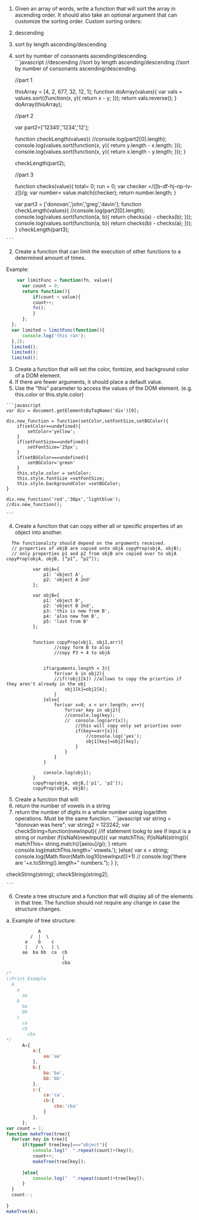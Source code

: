 1. Given an array of words, write a function that will sort the array in ascending order. It should also take an optional argument that can customize the sorting order. Custom sorting orders: 
  1. descending 
  2. sort by length ascending/descending 
  3. sort by number of consonants ascending/descending.  
    ```javascript
          //descending
      //sort by length ascending/descending
      //sort by number of consonants ascending/descending.
      
      //part 1
      
      thisArray = [4, 2, 677, 32, 12, 1];
      function doArray(values){
      	var vals = values.sort((function(x, y){
      		return x - y;
      	}));
      	return vals.reverse();
      }
      doArray(thisArray);
      
      //part 2
      
      var part2=['12345','1234','12'];
      
      function checkLength(values){
      //console.log(part2[0].length);
      	console.log(values.sort(function(x, y){
      		return y.length - x.length;
      	}));
      	console.log(values.sort(function(x, y){
      		return x.length - y.length;
      	}));
      }
      
      checkLength(part2);
      
      //part 3
      
      function checks(value){
      	total= 0;
      	run = 0;
      		var checker =/([b-df-hj-np-tv-z])/g;
      		var number= value.match(checker);
      		return number.length;
      }
      	
      var part3 = ['donovan','john','greg','davin'];
      function checkLength(values){
      //console.log(part2[0].length);
      	console.log(values.sort(function(a, b){
      		return checks(a) - checks(b);
      	}));
      		console.log(values.sort(function(a, b){
      		return checks(b) - checks(a);
      	}));
      }
      checkLength(part3);

    
    ```

2. Create a function that can limit the execution of other functions to a determined amount of times.  

 Example: 

  ```javascript
      var limitFunc = function(fn, value){
    	var count = 0;	
    	return function(){
    		if(count < value){
    		count++;
    		fn();
    		}
    	};
    };
    var limited = limitFunc(function(){
    	console.log('this ran');
    },2);
    limited();
    limited();
    limited();

  ```


3. Create a function that will set the color, font­size, and background color of a DOM element. 
  1. If there are fewer arguments, it should place a default value.  
  2. Use the "this" parameter to access the values of the DOM element. (e.g. this.color or this.style.color)
  
	```javascript
	var div = document.getElementsByTagName('div')[0];

	div.new_function = function(setColor,setFontSize,setBGColor){
		if(setColor==undefined){
			setColor='yellow';
		}
		if(setFontSize==undefined){
			setFontSize='25px';
		}
		if(setBGColor===undefined){
			setBGColor='green'
		}
		this.style.color = setColor;
		this.style.fontSize =setFontSize;
		this.style.backgroundColor =setBGColor;
	}
	
	div.new_function('red','30px','lightblue');
	//div.new_function();
	
	```

4. Create a function that can copy either all or specific properties of an object into another. 

 
  ```  
    The functionality should depend on the arguments received.  
    // properties of objB are copied onto objA copyProp​(objA, objB); 
    // only properties p1 and p2 from objB are copied over to objA copyProp​(objA, objB, [​“p1”​, ​“p2”​]);  

			var objA={
				p1: 'object A',
				p2: 'object A 2nd'
			};

			var objB={
				p1: 'object B',
				p2: 'object B 2nd',
				p3: 'this is new from B',
				p4: 'also new fom B',
				p5: 'last from B'
			};


			function copyProp(obj1, obj2,arr){
					//copy form B to also
					//copy P3 + 4 to objA
					
				
				if(arguments.length < 3){
					for(var k in obj2){
					//if(!obj1[k]) //allows to copy the priorties if they aren't already in the obj
						obj1[k]=obj2[k];
					}
				}else{
					for(var x=0; x < arr.length; x++){
						for(var key in obj2){
						//console.log(key);
						//	console.log(arr[x]);
							//this will copy only set priorties over
							if(key==arr[x]){
								//console.log('yes');
								obj1[key]=obj2[key];
							}
						}
					}
				}
				
				console.log(obj1);
			}
			copyProp(objA, objB,['p1', 'p2']);
			copyProp(objA, objB);
  ```

5. Create a function that will: 
  1. return the number of vowels in a string 
  2. return the number of digits in a whole number using logarithm operations. Must be the same function. 
 	```javascript
 var string = "donovan was here";
var string2 = 123242;
var checkString=function(newInput){
	//if statement lookg to see if input is a string or number
	if(isNaN(newInput)){
		var matchThis;
		if(isNaN(string)){
			matchThis= string.match(/[aeiou]/gi);
		}
		return console.log(matchThis.length+' vowels.');
	}else{
		var x = string;
		console.log(Math.floor(Math.log10(newInput))+1)
	//	console.log('there are '+x.toString().length+" numbers.");
	}
};


checkString(string);
checkString(string2);


 	```

6. Create a tree structure and a function that will display all of the elements in that tree. The function should not require any change in case the structure changes. 

a. Example of tree structure: 

                A  
             /  |  \ 
           a    b    c 
           |   / \   | \ 
          aa  ba bb  ca  cb 
                         | 
                         cba  
  ```javascript
/*
\\Print Example
    A
      a
        aa
      b
        ba
        bb
      c
        ca
        cb
          cba
*/
		A={
			a:{
				aa:'aa'
			},
			b:{
				ba:'ba',
				bb:'bb'
			},
			c:{
				ca:'ca',
				cb:{
					cba:'cba'
				}
			},
		};
var count = 1;
function makeTree(tree){
	for(var key in tree){
		if(typeof tree[key]==="object"){
			console.log("  ".repeat(count)+(key));
			count++;
			makeTree(tree[key]);
			
		}else{
			console.log("  ".repeat(count)+tree[key]);	
		}
	}
	count--;
	
}
makeTree(A);

  ```
